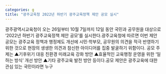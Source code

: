 ```yaml
---
categories: g
title: "광주교욱청 2022년 하반기 광주교육정책 제안 공모 실시"
---
```

광주광역시교육청이 오는 26일부터 10월 7일까지 12일 동안 국민과 공무원을 대상으로 ‘2022년 하반기 광주교육정책 제안 공모’를 실시한다.광주교육청에 따르면 이번 제안 공모는 광주교육 정책과 행정제도 개선에 시민·학부모, 공무원의 의견을 적극 반영하기 위한 것으로 현장의 생생한 의견과 참신한 아이디어를 집중 발굴하기 위함이다. 공모 주제는 ▲기후위기 대응 친환경 미래교육 강화 방안 ▲효율적인 교육행정 운영을 위한 ‘일하는 방식’ 개선 방안 ▲기타 광주교육 발전 방안 등이다.공모 제안은 광주교육에 대한 관심 있는 국민이라면 누구